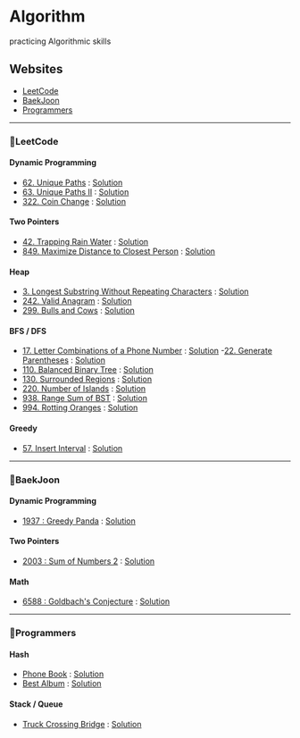 # Algorithm 
practicing Algorithmic skills

## Websites
- [LeetCode](https://leetcode.com/)
- [BaekJoon](https://www.acmicpc.net/)
- [Programmers](https://programmers.co.kr/learn/challenges)

<hr/>

### 📍LeetCode

#### Dynamic Programming
- [62. Unique Paths](https://leetcode.com/problems/unique-paths/) : [Solution](https://github.com/jiselectric/Algorithm/blob/main/LeetCode/Dynamic%20Programming/62.%20Unique%20Paths.ipynb)
- [63. Unique Paths II](https://leetcode.com/problems/unique-paths-ii/) : [Solution](https://github.com/jiselectric/Algorithm/blob/main/LeetCode/Dynamic%20Programming/63.%20Unique%20Paths%20II.ipynb)
- [322. Coin Change](https://leetcode.com/problems/coin-change/) : [Solution](https://github.com/jiselectric/Algorithm/blob/main/LeetCode/Dynamic%20Programming/322.%20Coin%20Change.ipynb)

#### Two Pointers 
- [42. Trapping Rain Water](https://leetcode.com/problems/trapping-rain-water/) : [Solution](https://github.com/jiselectric/Algorithm/blob/main/LeetCode/Two%20Pointers/42.%20Trapping%20Rain%20Water.ipynb)
- [849. Maximize Distance to Closest Person](https://leetcode.com/problems/maximize-distance-to-closest-person/) : [Solution](https://github.com/jiselectric/Algorithm/blob/main/LeetCode/Two%20Pointers/849.%20Maximize%20Distance%20to%20Closest%20Person.ipynb)

#### Heap
- [3. Longest Substring Without Repeating Characters](https://leetcode.com/problems/longest-substring-without-repeating-characters/) : [Solution](https://github.com/jiselectric/Algorithm/blob/main/LeetCode/Heap/3.%20Longest%20Substring%20Without%20Repeating%20Characters.ipynb)
- [242. Valid Anagram](https://leetcode.com/problems/valid-anagram/) : [Solution](https://github.com/jiselectric/Algorithm/blob/main/LeetCode/Heap/242.%20Valid%20Anagram.ipynb)
- [299. Bulls and Cows](https://leetcode.com/problems/bulls-and-cows/) : [Solution](https://github.com/jiselectric/Algorithm/blob/main/LeetCode/Heap/299.%20Bulls%20and%20Cows.ipynb)


#### BFS / DFS
- [17. Letter Combinations of a Phone Number](https://leetcode.com/problems/letter-combinations-of-a-phone-number/) : [Solution](https://github.com/jiselectric/Algorithm/blob/main/LeetCode/BFS:DFS/17.%20Letter%20Combinations%20of%20a%20Phone%20Number.ipynb)
-[22. Generate Parentheses](https://leetcode.com/problems/generate-parentheses/) : [Solution](https://github.com/jiselectric/Algorithm/blob/main/LeetCode/BFS:DFS/22.%20Generate%20Parentheses.ipynb)
- [110. Balanced Binary Tree](https://leetcode.com/problems/balanced-binary-tree/) : [Solution](https://github.com/jiselectric/Algorithm/blob/main/LeetCode/BFS:DFS/110.%20Balanced%20Binary%20Tree.ipynb)
- [130. Surrounded Regions](https://leetcode.com/problems/surrounded-regions/) : [Solution](https://github.com/jiselectric/Algorithm/blob/main/LeetCode/BFS:DFS/130.%20Surrounded%20Regions.ipynb)
- [220. Number of Islands](https://leetcode.com/problems/number-of-islands/) : [Solution](https://github.com/jiselectric/Algorithm/blob/main/LeetCode/BFS:DFS/200.%20Number%20of%20Islands.ipynb)
- [938. Range Sum of BST](https://leetcode.com/problems/range-sum-of-bst/) : [Solution](https://github.com/jiselectric/Algorithm/blob/main/LeetCode/BFS:DFS/938.%20Range%20Sum%20of%20BST.ipynb)
- [994. Rotting Oranges](https://leetcode.com/problems/rotting-oranges/) : [Solution](https://github.com/jiselectric/Algorithm/blob/main/LeetCode/BFS:DFS/994.%20Rotting%20Oranges.ipynb)

#### Greedy
- [57. Insert Interval](https://leetcode.com/problems/insert-interval/) : [Solution](https://github.com/jiselectric/Algorithm/blob/main/LeetCode/Greedy/57.%20Insert%20Interval.ipynb)
<hr/>

### 📍BaekJoon

#### Dynamic Programming
- [1937 : Greedy Panda](https://www.acmicpc.net/problem/1937) : [Solution](https://github.com/jiselectric/Algorithm/blob/main/Baekjoon/Dynamic%20Programming/greedyPanda.cpp)

#### Two Pointers
- [2003 : Sum of Numbers 2](https://www.acmicpc.net/problem/2003) : [Solution](https://github.com/jiselectric/Algorithm/blob/main/Baekjoon/Two%20Pointers/SumOfNums2.cpp)

#### Math
- [6588 : Goldbach's Conjecture](https://www.acmicpc.net/problem/6588) : [Solution](https://github.com/jiselectric/Algorithm/blob/main/Baekjoon/Math/goldbachConjecture.cpp)

<hr/>

### 📍Programmers

#### Hash
- [Phone Book](https://programmers.co.kr/learn/courses/30/lessons/42577) : [Solution](https://github.com/jiselectric/Algorithm/blob/main/Programmers/Hash/Phonebook.ipynb)
- [Best Album](https://programmers.co.kr/learn/courses/30/lessons/42579) : [Solution](https://github.com/jiselectric/Algorithm/blob/main/Programmers/Hash/Best%20Album.ipynb)

#### Stack / Queue
- [Truck Crossing Bridge](https://programmers.co.kr/learn/courses/30/lessons/42583) : [Solution](https://github.com/jiselectric/Algorithm/blob/main/Programmers/Stack%20:%20Queue/truckCrossingBridge.ipynb)
